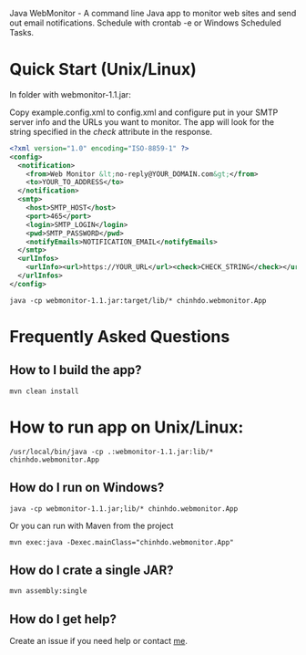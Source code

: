 Java WebMonitor - A command line Java app to monitor web sites and send out email notifications. Schedule with crontab -e or Windows Scheduled Tasks.

# Quick Start (Unix/Linux)

In folder with webmonitor-1.1.jar:

Copy example.config.xml to config.xml and configure put in your SMTP server info and the URLs you want to monitor. The app will look for the string specified in the *check* attribute in the response.

```xml
<?xml version="1.0" encoding="ISO-8859-1" ?>
<config>
  <notification>
    <from>Web Monitor &lt;no-reply@YOUR_DOMAIN.com&gt;</from>
    <to>YOUR_TO_ADDRESS</to>
  </notification>
  <smtp>
    <host>SMTP_HOST</host>
    <port>465</port>
    <login>SMTP_LOGIN</login>
    <pwd>SMTP_PASSWORD</pwd>
    <notifyEmails>NOTIFICATION_EMAIL</notifyEmails>
  </smtp>
  <urlInfos>
    <urlInfo><url>https://YOUR_URL</url><check>CHECK_STRING</check></urlInfo>
  </urlInfos>
</config>
```


```
java -cp webmonitor-1.1.jar:target/lib/* chinhdo.webmonitor.App
```


# Frequently Asked Questions

## How to I build the app?

```
mvn clean install
```

# How to run app on Unix/Linux:
```
/usr/local/bin/java -cp .:webmonitor-1.1.jar:lib/* chinhdo.webmonitor.App
```

## How do I run on Windows?

```
java -cp webmonitor-1.1.jar;lib/* chinhdo.webmonitor.App
```

Or you can run with Maven from the project
```
mvn exec:java -Dexec.mainClass="chinhdo.webmonitor.App"
```

## How do I crate a single JAR?

```
mvn assembly:single
```

## How do I get help?

Create an issue if you need help or contact [me](https://github.com/chinhdo).